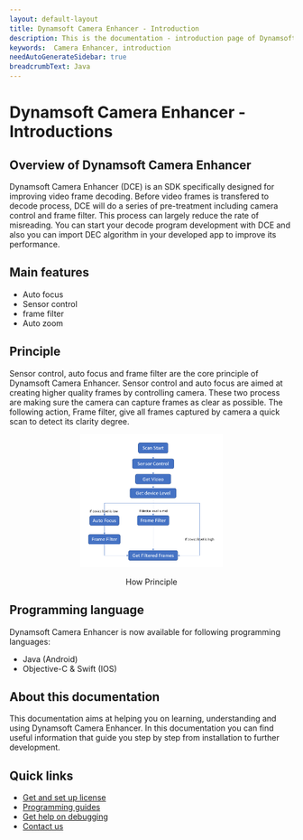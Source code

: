 ```yaml
---
layout: default-layout
title: Dynamsoft Camera Enhancer - Introduction
description: This is the documentation - introduction page of Dynamsoft Camera Enhancer.
keywords:  Camera Enhancer, introduction
needAutoGenerateSidebar: true
breadcrumbText: Java
---
```


# Dynamsoft Camera Enhancer - Introductions

## Overview of Dynamsoft Camera Enhancer

Dynamsoft Camera Enhancer (DCE) is an SDK specifically designed for improving video frame decoding. Before video frames is transfered to decode process, DCE will do a series of pre-treatment including camera control and frame filter. This process can largely reduce the rate of misreading. You can start your decode program development with DCE and also you can import DEC algorithm in your developed app to improve its performance. 

## Main features

- Auto focus
- Sensor control
- frame filter
- Auto zoom

## Principle
Sensor control, auto focus and frame filter are the core principle of Dynamsoft Camera Enhancer. Sensor control and auto focus are aimed at creating higher quality frames by controlling camera. These two process are making sure the camera can capture frames as clear as possible. 
The following action, Frame filter, give all frames captured by camera a quick scan to detect its clarity degree. 



<div align="center">
    <p><img src="overview/assets/DCE-process.png" width="50%" alt="How DCE works"></p>
    <p>How Principle</p>
</div>

## Programming language 

Dynamsoft Camera Enhancer is now available for following programming languages:
- Java (Android)
- Objective-C & Swift (IOS)

## About this documentation

This documentation aims at helping you on learning, understanding and using Dynamsoft Camera Enhancer. In this documentation you can find useful information that guide you step by step from installation to further development. 

## Quick links
- [Get and set up license]({{site.introduction-license}}License.html)
- [Programming guides]({{site.programming}})
- [Get help on debugging]({{site.trouble-shooting}})
- [Contact us]({{site.contact-us}})